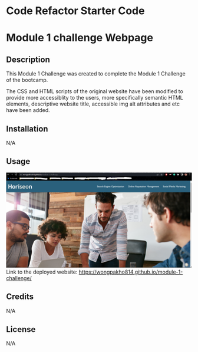 # Code Refactor Starter Code

# Module 1 challenge Webpage

## Description

This Module 1 Challenge was created to complete the Module 1 Challenge of the bootcamp.

The CSS and HTML scripts of the original website have been modified to provide more accessiblity to the users, more specifically
semantic HTML elements, descriptive website title, accessible img alt attributes and etc have been added.

## Installation

N/A

## Usage

![screenshot of the finished website](assets/images/screenshot.png)
Link to the deployed website: https://wongpakho814.github.io/module-1-challenge/

## Credits

N/A

## License

N/A
